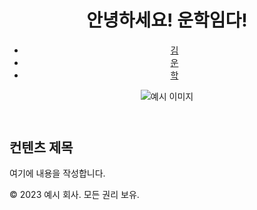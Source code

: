 <!DOCTYPE html>
<html>
<head>
  
</head>
<body>
    <header>
        <h1>안녕하세요! 운학임다! </h1>
        <nav>
            <ul>
                <li><a href="#">김</a></li>
                <li><a href="#">운</a></li>
                <li><a href="#">학</a></li>
            </ul>
        </nav>
     <img src="https://i.namu.wiki/i/Z6dWw7oe5ByWtcBYehhvnXsJSCDXVnZDSDQDwilMLyhTXHO8QhQYXFtOy9GYzzR3paRKjybsQPx4tnN5wfxQ_w.webp" alt="예시 이미지">
    </header>
    <main>
        <section>
            <h2>컨텐츠 제목</h2>
            <p>여기에 내용을 작성합니다.</p>
        </section>
    </main>
    <footer>
        <p>&copy; 2023 예시 회사. 모든 권리 보유.</p>
    </footer>
</body>
</html>
